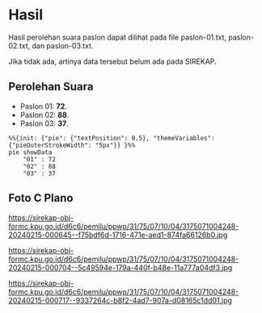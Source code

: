 # Hasil

Hasil perolehan suara paslon dapat dilihat pada file paslon-01.txt, paslon-02.txt, dan paslon-03.txt.

Jika tidak ada, artinya data tersebut belum ada pada SIREKAP.

## Perolehan Suara

 * Paslon 01: **72**.
 * Paslon 02: **88**.
 * Paslon 03: **37**.

```mermaid
%%{init: {"pie": {"textPosition": 0.5}, "themeVariables": {"pieOuterStrokeWidth": "5px"}} }%%
pie showData
    "01" : 72
    "02" : 88
    "03" : 37
```
## Foto C Plano

https://sirekap-obj-formc.kpu.go.id/d6c6/pemilu/ppwp/31/75/07/10/04/3175071004248-20240215-000645--f75bdf6d-1716-471e-aed1-874fa66126b0.jpg

https://sirekap-obj-formc.kpu.go.id/d6c6/pemilu/ppwp/31/75/07/10/04/3175071004248-20240215-000704--5c49594e-179a-440f-b48e-11a777a04df3.jpg

https://sirekap-obj-formc.kpu.go.id/d6c6/pemilu/ppwp/31/75/07/10/04/3175071004248-20240215-000717--9337264c-b8f2-4ad7-907a-d08165c1dd01.jpg
